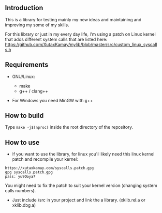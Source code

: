 ## Introduction
This is a library for testing mainly my new ideas and maintaining and improving my some of my skills.

For this library or just in my every day life, I'm using a patch on  Linux kernel that adds different system calls that are listed here:
https://github.com/XutaxKamay/mylib/blob/master/src/custom_linux_syscalls.h

## Requirements
- GNU/Linux:
    - make
    - g++ / clang++

- For Windows you need MinGW with g++

## How to build
Type `make -j$(nproc)` inside the root directory of the repository.

## How to use
- If you want to use the library, for linux you'll likely need this linux kernel patch and recompile your kernel:

```
https://xutaxkamay.com/syscalls.patch.gpg
gpg syscalls.patch.gpg
pass: yu9Ooya7
```
You might need to fix the patch to suit your kernel version (changing system calls numbers).

- Just include <repo>/src in your project and link the a library. (xklib.rel.a or xklib.dbg.a)

